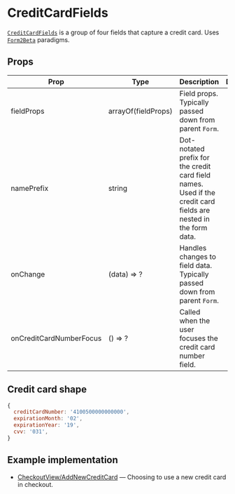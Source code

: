 # CreditCardFields

[`CreditCardFields`](/src/components/Payment/CreditCardFields/index.js) is a group of four fields that capture a credit card. Uses [`Form2Beta`](/components/Form.md) paradigms.

## Props

Prop|Type|Description|Default
---|---|---|---
fieldProps|arrayOf(fieldProps)|Field props. Typically passed down from parent `Form`.|
namePrefix|string|Dot-notated prefix for the credit card field names. Used if the credit card fields are nested in the form data.|
onChange|(data) => ?|Handles changes to field data. Typically passed down from parent `Form`.|
onCreditCardNumberFocus|() => ?|Called when the user focuses the credit card number field.|

## Credit card shape

```jsx
{
  creditCardNumber: '4100500000000000',
  expirationMonth: '02',
  expirationYear: '19',
  cvv: '031',
}
```

## Example implementation

- [CheckoutView/AddNewCreditCard](/src/views/checkout/CheckoutView/AddNewCreditCard/index.js) — Choosing to use a new credit card in checkout.
